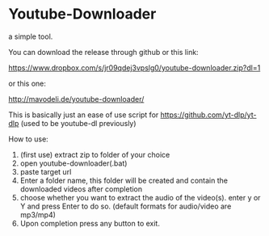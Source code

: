 # Youtube-Downloader
a simple tool.

You can download the release through github or this link:

https://www.dropbox.com/s/jr09qdej3vpslg0/youtube-downloader.zip?dl=1

or this one:

http://mavodeli.de/youtube-downloader/

This is basically just an ease of use script for https://github.com/yt-dlp/yt-dlp (used to be youtube-dl previously)


How to use:
1. (first use) extract zip to folder of your choice
2. open youtube-downloader(.bat)
3. paste target url
4. Enter a folder name, this folder will be created and contain the downloaded videos after completion
5. choose whether you want to extract the audio of the video(s). enter y or Y and press Enter to do so. 
(default formats for audio/video are mp3/mp4)
7. Upon completion press any button to exit.
